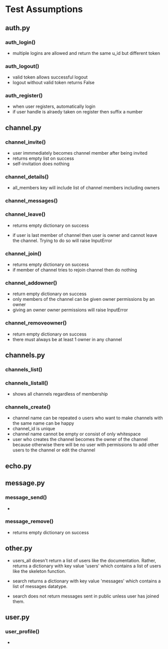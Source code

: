 # Test Assumptions

## auth.py

### auth_login()
- multiple logins are allowed and return the same u_id but different token

### auth_logout()
- valid token allows successful logout
- logout without valid token returns False

### auth_register()
- when user registers, automatically login
- if user handle is alraedy taken on register then suffix a number

## channel.py

### channel_invite()
- user immmediately becomes channel member after being invited
- returns empty list on success
- self-invitation does nothing

### channel_details()
- all_members key will include list of channel members including owners

### channel_messages()

### channel_leave()
- returns empty dictionary on success

- if user is last member of channel then user is owner and cannot leave the channel. Trying to do so will raise InputError

### channel_join()
- returns empty dictionary on success
- if member of channel tries to rejoin channel then do nothing

### channel_addowner()
- return empty dictionary on success
- only members of the channel can be given owner permissions by an owner
- giving an owner owner permissions will raise InputError

### channel_removeowner()
- return empty dictionary on success
- there must always be at least 1 owner in any channel

## channels.py

### channels_list()

### channels_listall()
- shows all channels regardless of membership

### channels_create()
- channel name can be repeated o users who want to make channels with the same name can be happy
- channel_id is unique
- channel name cannot be empty or consist of only whitespace
- user who creates the channel becomes the owner of the channel because otherwise there will be no user with permissions to add other users to the channel or edit the channel

## echo.py

## message.py

### message_send()
- 

### message_remove()
- returns empty dictionary on success

## other.py
- users_all doesn't return a list of users like the documentation. Rather, returns a dictionary with key value 'users' which contains a list of users like the skeleton function. 

- search returns a dictionary with key value 'messages' which contains a list of messages datatype. 
- search does not return messages sent in public unless user has joined them.


## user.py

### user_profile()
- 
